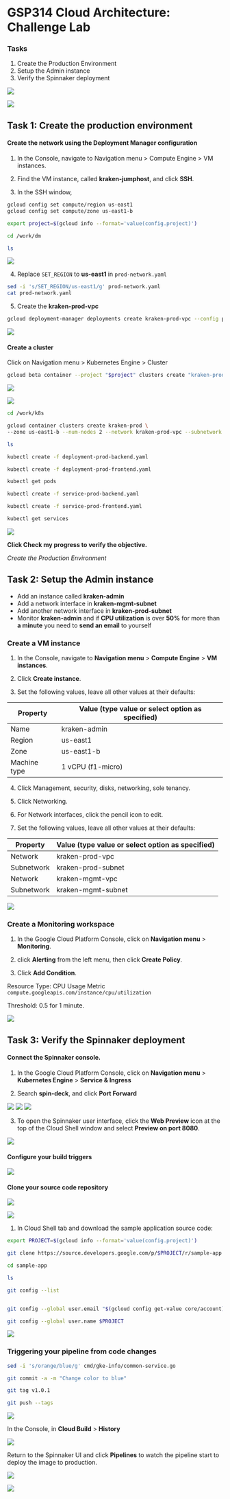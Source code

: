 # **GSP314** Cloud Architecture: Challenge Lab

### Tasks

1. Create the Production Environment
2. Setup the Admin instance
3. Verify the Spinnaker deployment

![](/img/lab_provisioning.png)

![](/img/deployment-manager.png)

## Task 1: Create the production environment

#### Create the network using the Deployment Manager configuration

1. In the Console, navigate to Navigation menu > Compute Engine > VM instances.

2. Find the VM instance, called **kraken-jumphost**, and click **SSH**.

3. In the SSH window,

```bash
gcloud config set compute/region us-east1
gcloud config set compute/zone us-east1-b

export project=$(gcloud info --format='value(config.project)')

cd /work/dm

ls
```
![](/img/jumphost-ssh.png)

4. Replace `SET_REGION` to **us-east1** in `prod-network.yaml`

```bash
sed -i 's/SET_REGION/us-east1/g' prod-network.yaml
cat prod-network.yaml
```
5. Create the **kraken-prod-vpc**

```bash
gcloud deployment-manager deployments create kraken-prod-vpc --config prod-network.yaml
```

![](/img/create-kraken-prod-vpc.png)

#### Create a cluster

Click on Navigation menu > Kubernetes Engine > Cluster

```bash
gcloud beta container --project "$project" clusters create "kraken-prod" --zone "us-east1-b" --num-nodes "2" --network "projects/$project/global/networks/kraken-prod-vpc" --subnetwork "projects/$project/regions/us-east1/subnetworks/kraken-prod-subnet"
```

![](kraken-prod-cluster.png)

![](/img/work-k8s.png)

```bash
cd /work/k8s

gcloud container clusters create kraken-prod \
--zone us-east1-b --num-nodes 2 --network kraken-prod-vpc --subnetwork kraken-prod-subnet

ls

kubectl create -f deployment-prod-backend.yaml

kubectl create -f deployment-prod-frontend.yaml

kubectl get pods

kubectl create -f service-prod-backend.yaml

kubectl create -f service-prod-frontend.yaml

kubectl get services
```

![](/img/deploy-pods-and-services.png)

**Click Check my progress to verify the objective.**

_Create the Production Environment_

## Task 2: Setup the Admin instance

- Add an instance called **kraken-admin**
- Add a network interface in **kraken-mgmt-subnet**
- Add another network interface in **kraken-prod-subnet**
- Monitor **kraken-admin** and if **CPU utilization** is over **50%** for more than **a minute** you need to **send an email** to yourself

### Create a VM instance

1. In the Console, navigate to **Navigation menu** > **Compute Engine** > **VM instances**.

2. Click **Create instance**.

3. Set the following values, leave all other values at their defaults:

| Property	| Value (type value or select option as specified) |
| ----------| --------------------|
| Name	    | kraken-admin        |
| Region	| us-east1            |
| Zone      | us-east1-b          |
| Machine type	| 1 vCPU (f1-micro) |

4. Click Management, security, disks, networking, sole tenancy.

5. Click Networking.

6. For Network interfaces, click the pencil icon to edit.

7. Set the following values, leave all other values at their defaults:

| Property |	Value (type value or select option as specified) |
| --       | --                   |
| Network	| kraken-prod-vpc
| Subnetwork|	kraken-prod-subnet |
| Network	| kraken-mgmt-vpc
| Subnetwork|	kraken-mgmt-subnet |

![](/img/kraken-admin-network.png)

### Create a Monitoring workspace

1. In the Google Cloud Platform Console, click on **Navigation menu** > **Monitoring**.

2. click **Alerting** from the left menu, then click **Create Policy**.

3. Click **Add Condition**.

Resource Type: CPU Usage
Metric `compute.googleapis.com/instance/cpu/utilization`

Threshold: 0.5 for 1 minute.

![](/img/alerting.png)

## Task 3: Verify the Spinnaker deployment

#### Connect the Spinnaker console.

1. In the Google Cloud Platform Console, click on **Navigation menu** > **Kubernetes Engine** > **Service & Ingress**

2. Search **spin-deck**, and click **Port Forward**

![](/img/spin-deck.png)
![](/img/port-forwarding.png)
![](/img/port-forwarding-cmd.png)

3. To open the Spinnaker user interface, click the **Web Preview** icon at the top of the Cloud Shell window and select **Preview on port 8080**.

![](/img/spinnaker.png)

#### Configure your build triggers

![](/img/cloud-build-trigger.png)

#### Clone your source code repository

![](/img/clone-sample-app.png)

![](/img/sample-app-v100.png)

1. In Cloud Shell tab and download the sample application source code:

```bash
export PROJECT=$(gcloud info --format='value(config.project)')

git clone https://source.developers.google.com/p/$PROJECT/r/sample-app

cd sample-app

ls

git config --list


git config --global user.email "$(gcloud config get-value core/account)"

git config --global user.name $PROJECT
```

![](/img/git_config.png)

### Triggering your pipeline from code changes

```bash
sed -i 's/orange/blue/g' cmd/gke-info/common-service.go

git commit -a -m "Change color to blue"

git tag v1.0.1

git push --tags
```

![](/img/git-commit.png)

In the Console, in **Cloud Build** > **History**

![](/img/build-history-v101.png)

Return to the Spinnaker UI and click **Pipelines** to watch the pipeline start to deploy the image to production.

![](/img/spinnaker-deploy.png)

![](/img/sample-app-v101.png)